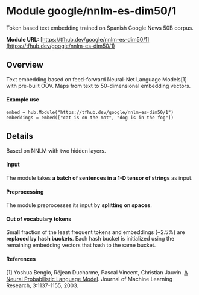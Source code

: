 # Module google/nnlm-es-dim50/1
Token based text embedding trained on Spanish Google News 50B corpus.

**Module URL:** [https://tfhub.dev/google/nnlm-es-dim50/1](https://tfhub.dev/google/nnlm-es-dim50/1)

## Overview

Text embedding based on feed-forward Neural-Net Language Models[1] with
pre-built OOV. Maps from text to 50-dimensional embedding vectors.

#### Example use
```
embed = hub.Module("https://tfhub.dev/google/nnlm-es-dim50/1")
embeddings = embed(["cat is on the mat", "dog is in the fog"])
```

## Details
Based on NNLM with two hidden layers.

#### Input
The module takes **a batch of sentences in a 1-D tensor of strings** as input.

#### Preprocessing
The module preprocesses its input by **splitting on spaces**.

#### Out of vocabulary tokens
Small fraction of the least frequent tokens and embeddings (~2.5%) are
**replaced by hash buckets**. Each hash bucket is initialized using the remaining
embedding vectors that hash to the same bucket.

#### References
[1] Yoshua Bengio, Réjean Ducharme, Pascal Vincent, Christian Jauvin.
[A Neural Probabilistic Language Model](http://www.jmlr.org/papers/volume3/bengio03a/bengio03a.pdf).
Journal of Machine Learning Research, 3:1137-1155, 2003.
